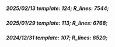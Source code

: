 ##### 2025/02/13   template: 124;   R_lines: 7544;
##### 2025/01/29   template: 113;   R_lines: 6768;
##### 2024/12/31   template: 107;   R_lines: 6520;
